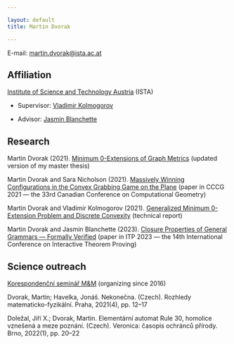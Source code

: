 ```yaml
---

layout: default
title: Martin Dvorak

---
```


E-mail: martin.dvorak@ista.ac.at

## Affiliation

[Institute of Science and Technology Austria](https://ista.ac.at/en/home/) (ISTA)

* Supervisor: [Vladimir Kolmogorov](https://pub.ist.ac.at/~vnk/)

* Advisor: [Jasmin Blanchette](https://www.tcs.ifi.lmu.de/mitarbeiter/jasmin-blanchette_de.html)

## Research

Martin Dvorak (2021). [Minimum 0-Extensions of Graph Metrics](Martin-Dvorak_master-thesis.pdf) (updated version of my master thesis)

Martin Dvorak and Sara Nicholson (2021). [Massively Winning Configurations in the Convex Grabbing Game on the Plane](https://arxiv.org/abs/2106.11247) (paper in CCCG 2021 — the 33rd Canadian Conference on Computational Geometry)

Martin Dvorak and Vladimir Kolmogorov (2021). [Generalized Minimum 0-Extension Problem and Discrete Convexity](https://arxiv.org/abs/2109.10203) (technical report)

Martin Dvorak and Jasmin Blanchette (2023). [Closure Properties of General Grammars — Formally Verified](https://arxiv.org/abs/2302.06420) (paper in ITP 2023 — the 14th International Conference on Interactive Theorem Proving)

## Science outreach

[Korespondenční seminář M&M](https://mam.mff.cuni.cz/) (organizing since 2016)

Dvorak, Martin; Havelka, Jonáš. Nekonečna. (Czech). Rozhledy matematicko-fyzikální. Praha, 2021(4), pp. 12–17

Doležal, Jiří X.; Dvorak, Martin. Elementární automat Rule 30, homolice vznešená a meze poznání. (Czech). Veronica: časopis ochránců přírody. Brno, 2022(1), pp. 20–22
